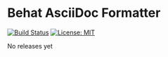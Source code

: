 # Behat AsciiDoc Formatter

[![Build Status](https://travis-ci.org/digitalnoise-de/behat-asciidoc-formatter.svg?branch=master)](https://travis-ci.org/digitalnoise-de/behat-asciidoc-formatter)
[![License: MIT](https://img.shields.io/badge/License-MIT-yellow.svg)](https://opensource.org/licenses/MIT)

No releases yet